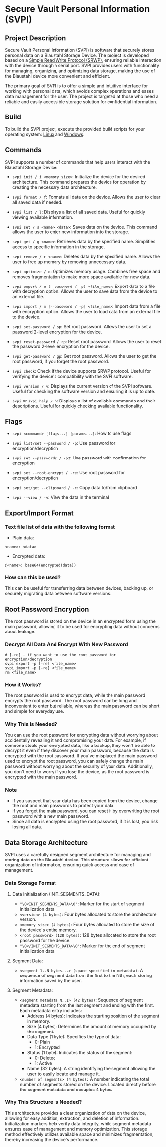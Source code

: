 # Secure Vault Personal Information (SVPI)

## Project Description

Secure Vault Personal Information (SVPI) is software that securely stores personal data on a [Blaustahl Storage Device](https://github.com/binqbit/blaustahl). The project is developed based on a [Simple Read Write Protocol (SRWP)](https://github.com/binqbit/serialport_srwp), ensuring reliable interaction with the device through a serial port. SVPI provides users with functionality for managing, organizing, and optimizing data storage, making the use of the Blaustahl device more convenient and efficient.

The primary goal of SVPI is to offer a simple and intuitive interface for working with personal data, which avoids complex operations and eases data management for the user. The project is targeted at those who need a reliable and easily accessible storage solution for confidential information.

## Build

To build the SVPI project, execute the provided build scripts for your operating system: [Linux](./build.sh) and [Windows](./build.bat).

## Commands

SVPI supports a number of commands that help users interact with the Blaustahl Storage Device:

- `svpi init / i <memory_size>`: Initialize the device for the desired architecture. This command prepares the device for operation by creating the necessary data architecture.

- `svpi format / f`: Formats all data on the device. Allows the user to clear all saved data if needed.

- `svpi list / l`: Displays a list of all saved data. Useful for quickly viewing available information.

- `svpi set / s <name> <data>`: Saves data on the device. This command allows the user to enter new information into the storage.

- `svpi get / g <name>`: Retrieves data by the specified name. Simplifies access to specific information in the storage.

- `svpi remove / r <name>`: Deletes data by the specified name. Allows the user to free up memory by removing unnecessary data.

- `svpi optimize / o`: Optimizes memory usage. Combines free space and removes fragmentation to make more space available for new data.

- `svpi export / e [--password / -p] <file_name>`: Export data to a file with decryption option. Allows the user to save data from the device to an external file.

- `svpi import / m [--password / -p] <file_name>`: Import data from a file with encryption option. Allows the user to load data from an external file to the device.

- `svpi set-password / sp`: Set root password. Allows the user to set a password 2-level encryption for the device.

- `svpi reset-password / rp`: Reset root password. Allows the user to reset the password 2-level encryption for the device.

- `svpi get-password / gp`: Get root password. Allows the user to get the root password, if you forget the root password.

- `svpi check`: Check if the device supports SRWP protocol. Useful for verifying the device's compatibility with the SVPI software.

- `svpi version / v`: Displays the current version of the SVPI software. Useful for checking the software version and ensuring it is up to date.

- `svpi` or `svpi help / h`: Displays a list of available commands and their descriptions. Useful for quickly checking available functionality.

## Flags

- `svpi <command> [flags...] [params...]`: How to use flags

- `svpi list/set --password / -p`: Use password for encryption/decryption

- `svpi set --password2 / -p2`: Use password with confirmation for encryption

- `svpi set --root-encrypt / -re`: Use root password for encryption/decryption

- `svpi set/get --clipboard / -c`: Copy data to/from clipboard

- `svpi --view / -v`: View the data in the terminal

## Export/Import Format

### Text file list of data with the following format

- Plain data:
```plaintext
<name>: <data>
```

- Encrypted data:
```plaintext
@<name>: base64(encrypted(data))
```

### How can this be used?

This can be useful for transferring data between devices, backing up, or securely migrating data between software versions.

## Root Password Encryption

The root password is stored on the device in an encrypted form using the main password, allowing it to be used for encrypting data without concerns about leakage.

### Decrypt All Data And Encrypt With New Password

```shell
# [-re] - if you want to use the root password for encryption/decryption
svpi export -p [-re] <file_name>
svpi import -p [-re] <file_name>
rm <file_name>
```

### How it Works?

The root password is used to encrypt data, while the main password encrypts the root password. The root password can be long and inconvenient to enter but reliable, whereas the main password can be short and simple for everyday use.

### Why This is Needed?

You can use the root password for encrypting data without worrying about accidentally revealing it and compromising your data. For example, if someone steals your encrypted data, like a backup, they won't be able to decrypt it even if they discover your main password, because the data is encrypted with the root password. If you've misplaced the main password used to encrypt the root password, you can safely change the main password without worrying about the security of your data. Additionally, you don't need to worry if you lose the device, as the root password is encrypted with the main password.

### Note

- If you suspect that your data has been copied from the device, change the root and main passwords to protect your data.
- If you forget the main password, you can reset it by overwriting the root password with a new main password.
- Since all data is encrypted using the root password, if it is lost, you risk losing all data.

## Data Storage Architecture

SVPI uses a carefully designed segment architecture for managing and storing data on the Blaustahl device. This structure allows for efficient organization of information, ensuring quick access and ease of management.

### Data Storage Format

1. Data Initialization (INIT_SEGMENTS_DATA):
   - `"\0<INIT_SEGMENTS_DATA>\0"`: Marker for the start of segment initialization data.
   - `<version> (4 bytes)`: Four bytes allocated to store the architecture version.
   - `<memory size> (4 bytes)`: Four bytes allocated to store the size of the device's entire memory.
   - `<root password> (128 bytes)`: 128 bytes allocated to store the root password for the device.
   - `"\0</INIT_SEGMENTS_DATA>\0"`: Marker for the end of segment initialization data.

2. Segment Data:
   - `<segment 1..N bytes...> (space specified in metadata)`: A sequence of segment data from the first to the Nth, each storing information saved by the user.

3. Segment Metadata:
   - `<segment metadata N..1> (42 bytes)`: Sequence of segment metadata starting from the last segment and ending with the first. Each metadata entry includes:
     - Address (4 bytes): Indicates the starting position of the segment in memory.
     - Size (4 bytes): Determines the amount of memory occupied by the segment.
     - Data Type (1 byte): Specifies the type of data:
         - 0: Plain
         - 1: Encrypted
     - Status (1 byte): Indicates the status of the segment:
         - 0: Deleted
         - 1: Active
     - Name (32 bytes): A string identifying the segment allowing the user to easily locate and manage it.
   - `<number of segments> (4 bytes):` A number indicating the total number of segments stored on the device. Located directly before the segment metadata and occupies 4 bytes.

### Why This Structure is Needed?

This architecture provides a clear organization of data on the device, allowing for easy addition, extraction, and deletion of information. Initialization markers help verify data integrity, while segment metadata ensures ease of management and memory optimization. This storage method effectively utilizes available space and minimizes fragmentation, thereby increasing the device's performance.
